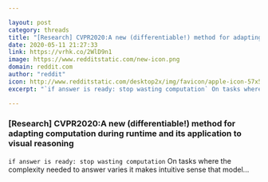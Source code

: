 ```yaml
---

layout: post
category: threads
title: "[Research] CVPR2020:A new (differentiable!) method for adapting computation during runtime and its application to visual reasoning"
date: 2020-05-11 21:27:33
link: https://vrhk.co/2WlD9n1
image: https://www.redditstatic.com/new-icon.png
domain: reddit.com
author: "reddit"
icon: http://www.redditstatic.com/desktop2x/img/favicon/apple-icon-57x57.png
excerpt: "`if answer is ready: stop wasting computation` On tasks where the complexity needed to answer varies it makes intuitive sense that model..."

---
```


### [Research] CVPR2020:A new (differentiable!) method for adapting computation during runtime and its application to visual reasoning

`if answer is ready: stop wasting computation` On tasks where the complexity needed to answer varies it makes intuitive sense that model...